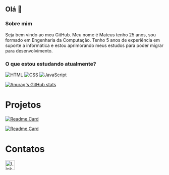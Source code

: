 ## Olá 👋

### Sobre mim

Seja bem vindo ao meu GitHub. Meu nome é Mateus tenho 25 anos, sou formado em Engenharia da Computação. Tenho 5 anos de experiência em suporte a informática e estou aprimorando meus estudos para poder migrar para desenvolvimento.

### O que estou estudando atualmente?
![HTML](https://img.shields.io/badge/HTML5-E34F26?style=for-the-badge&logo=html5&logoColor=white)
![CSS](https://img.shields.io/badge/CSS3-1572B6?style=for-the-badge&logo=css3&logoColor=white)
![JavaScript](https://img.shields.io/badge/JavaScript-323330?style=for-the-badge&logo=javascript&logoColor=F7DF1E)

[![Anurag's GitHub stats](https://github-readme-stats.vercel.app/api?username=mateusoliveiraps&theme=dracula)](https://github.com/anuraghazra/github-readme-stats)

# Projetos
[![Readme Card](https://github-readme-stats.vercel.app/api/pin/?username=mateusoliveiraps&repo=mateusoliveiraps.github.io)](https://github.com/mateusoliveiraps/mateusoliveiraps.github.io)

[![Readme Card](https://github-readme-stats.vercel.app/api/pin/?username=mateusoliveiraps&repo=doctorcare)](https://github.com/mateusoliveiraps/doctorcare)

# Contatos
[<img src='https://img.shields.io/badge/LinkedIn-0077B5?style=for-the-badge&logo=linkedin&logoColor=white' alt='Linkedin' height='30'>](https://www.linkedin.com/in/mateus-oliveira-pereira-dos-santos-b07953151)
